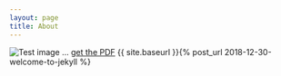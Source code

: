 ```yaml
---
layout: page
title: About
---
```

![Test image](/assets/screenshot.jpg)
... [get the PDF](/assets/mydoc.pdf)
{{ site.baseurl }}{% post_url 2018-12-30-welcome-to-jekyll %}
